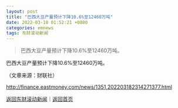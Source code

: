 ```yaml
---
layout: post
title: "巴西大豆产量预计下降10.6%至12460万吨"
date: 2022-03-18 01:52:21 +0800
categories: emnews
tags: 东财滚动新闻
---
```

> 巴西大豆产量预计下降10.6%至12460万吨。

<p>巴西大豆产量预计下降10.6%至12460万吨。</p><p class="em_media">（文章来源：财联社）</p>

<http://finance.eastmoney.com/news/1351,202203182314271377.html>

[返回东财滚动新闻](//finews.withounder.com/emnews/)｜[返回首页](//finews.withounder.com/)